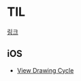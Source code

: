 # TIL


[링크](https://github.com/ujhong7/TIL/issues/1)

## iOS
- [View Drawing Cycle](https://github.com/ujhong7/TIL/issues/1)
